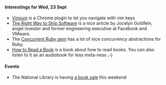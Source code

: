 #### Interestings for Wed, 23 Sept

- [Vimium](https://chrome.google.com/webstore/detail/vimium/dbepggeogbaibhgnhhndojpepiihcmeb?hl=en) is a Chrome plugin to let you navigate with vim keys
- [The Right Way to Ship Software](http://firstround.com/review/the-right-way-to-ship-software/) is a nice article by Jocelyn Goldfein, angel investor and former engineering executive at Facebook and VMware.
- The [Concurrent Ruby gem](https://github.com/ruby-concurrency/concurrent-ruby) has a lot of nice concurrency abstractions for Ruby.
- [How to Read a Book](http://www.amazon.com/How-Read-Book-Intelligent-Touchstone/dp/0671212095) is a book about how to read books. You can also listen to it as an audiobook for less meta-ness ;-)

#### Events

- The National Library is having [a book sale](http://www.nlb.gov.sg/NewsAnnouncement/tabid/225/announcementId/128/Default.aspx#.VgH_HyCeDRY) this weekend
